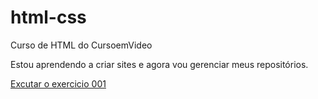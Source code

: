 # html-css
 Curso de HTML do CursoemVideo

Estou aprendendo a criar sites e agora vou gerenciar meus repositórios.

<a href="https://kahchaves.github.io/html-css/exercicios/ex001/index.html">Excutar o exercicio 001</a>